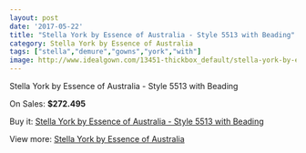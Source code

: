 ```yaml
---
layout: post
date: '2017-05-22'
title: "Stella York by Essence of Australia - Style 5513 with Beading"
category: Stella York by Essence of Australia
tags: ["stella","demure","gowns","york","with"]
image: http://www.idealgown.com/13451-thickbox_default/stella-york-by-essence-of-australia-style-5513-with-beading.jpg
---
```

Stella York by Essence of Australia - Style 5513 with Beading

On Sales: **$272.495**
<a href="https://www.idealgown.com/en/stella-york-by-essence-of-australia/5407-stella-york-by-essence-of-australia-style-5513-with-beading.html"><amp-img layout="responsive" width="600" height="600" src="//www.idealgown.com/13451-thickbox_default/stella-york-by-essence-of-australia-style-5513-with-beading.jpg" alt="Stella York by Essence of Australia - Style 5513 with Beading 0" /></a>
<a href="https://www.idealgown.com/en/stella-york-by-essence-of-australia/5407-stella-york-by-essence-of-australia-style-5513-with-beading.html"><amp-img layout="responsive" width="600" height="600" src="//www.idealgown.com/13450-thickbox_default/stella-york-by-essence-of-australia-style-5513-with-beading.jpg" alt="Stella York by Essence of Australia - Style 5513 with Beading 1" /></a>

Buy it: [Stella York by Essence of Australia - Style 5513 with Beading](https://www.idealgown.com/en/stella-york-by-essence-of-australia/5407-stella-york-by-essence-of-australia-style-5513-with-beading.html "Stella York by Essence of Australia - Style 5513 with Beading")

View more: [Stella York by Essence of Australia](https://www.idealgown.com/en/79-stella-york-by-essence-of-australia "Stella York by Essence of Australia")